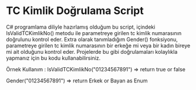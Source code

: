 # TC Kimlik Doğrulama Script
C# programlama diliyle hazırlamış olduğum bu script, içindeki IsValidTCKimlikNo() metodu ile parametreye girilen tc kimlik numarasının doğrulunu kontrol eder.
Extra olarak tanımladığım Gender() fonksiyonu, parametreye girilen tc kimlik numarasının bir erkeğe mi veya bir kadın bireye mi ait olduğunu kontrol eder.
Projelerde bu gibi doğrulamaları kolaylıkla yapmanız için bu kodu kullanabilirsiniz.

Örnek Kullanım : IsValidTCKimlikNo("01234567891") => return true or false 

Gender("01234567891") => return Erkek or Bayan as Enum
